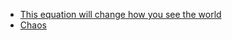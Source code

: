 
* [This equation will change how you see the world](https://www.youtube.com/watch?v=ovJcsL7vyrk)
* [Chaos](https://github.com/jonnyhyman/Chaos)
